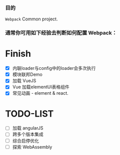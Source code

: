 ### 目的
`Webpack` Common project.

### 通常你可用如下经验去判断如何配置 Webpack：

# Finish
- [x] 内联loader与config中的loader会多次执行
- [x] 模块联邦Demo
- [x] 加载 VueJS
- [x] Vue 加载elementUI表格组件
- [x] 常见动画 - element & react.

# TODO-LIST
- [ ] 加载 angularJS
- [ ] 跨多个版本集成
- [ ] 综合启停优化
- [ ] 探索 WebAssembly
